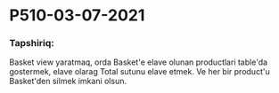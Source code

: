 # P510-03-07-2021

### Tapshiriq:

Basket view yaratmaq, orda Basket'e elave olunan productlari table'da gostermek, elave olarag Total sutunu elave etmek. Ve her bir product'u Basket'den silmek imkani olsun.
